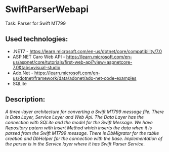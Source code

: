 # SwiftParserWebapi

Task: Parser for Swift MT799

## Used technologies:

- .NET7 - https://learn.microsoft.com/en-us/dotnet/core/compatibility/7.0
- ASP.NET Caro Web API - https://learn.microsoft.com/en-us/aspnet/core/tutorials/first-web-api?view=aspnetcore-7.0&tabs=visual-studio
- Ado.Net - https://learn.microsoft.com/en-us/dotnet/framework/data/adonet/ado-net-code-examples
- SQLite

## Description:

*A three-layer architecture for converting a Swift MT799 message file. There is Data Layer, Service Layer and Web Api. The Data Layer has the connection with SQLite and the model for the Swift Message. We have Repository patern with Insert Method which inserts the data when it is parsed from the Swift MT799 message. There is DbMigrator for the tabke creation and DbHelper fpr the connection with the base. Implementation of the parser is in the Service layer where it has Swift Parser Service.*

